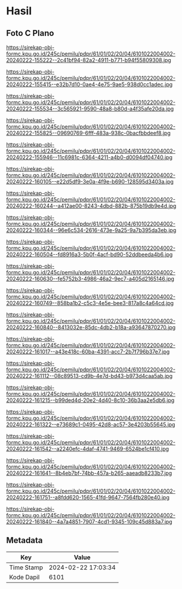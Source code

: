 # Hasil

## Foto C Plano

https://sirekap-obj-formc.kpu.go.id/245c/pemilu/pdpr/61/01/02/20/04/6101022004002-20240222-155222--2c41bf94-82a2-4911-b771-b94f55809308.jpg

https://sirekap-obj-formc.kpu.go.id/245c/pemilu/pdpr/61/01/02/20/04/6101022004002-20240222-155415--e32b7d10-0ae4-4e75-9ae5-938d0cc1adec.jpg

https://sirekap-obj-formc.kpu.go.id/245c/pemilu/pdpr/61/01/02/20/04/6101022004002-20240222-155534--3c565921-9590-48a8-b80d-a4f35afe20da.jpg

https://sirekap-obj-formc.kpu.go.id/245c/pemilu/pdpr/61/01/02/20/04/6101022004002-20240222-155825--09690769-6fff-483a-938c-0bacfbbdeef8.jpg

https://sirekap-obj-formc.kpu.go.id/245c/pemilu/pdpr/61/01/02/20/04/6101022004002-20240222-155946--11c6981c-6364-4211-a4b0-d0094df04740.jpg

https://sirekap-obj-formc.kpu.go.id/245c/pemilu/pdpr/61/01/02/20/04/6101022004002-20240222-160105--e22d5df9-3e0a-4f9e-b690-128595d3403a.jpg

https://sirekap-obj-formc.kpu.go.id/245c/pemilu/pdpr/61/01/02/20/04/6101022004002-20240222-160244--a412ae00-8243-4dbd-882b-875b19db9e4d.jpg

https://sirekap-obj-formc.kpu.go.id/245c/pemilu/pdpr/61/01/02/20/04/6101022004002-20240222-160344--96e6c534-2616-473e-9a25-9a7b395da3eb.jpg

https://sirekap-obj-formc.kpu.go.id/245c/pemilu/pdpr/61/01/02/20/04/6101022004002-20240222-160504--fd8916a3-5b0f-4acf-bd90-52ddbeeda4b6.jpg

https://sirekap-obj-formc.kpu.go.id/245c/pemilu/pdpr/61/01/02/20/04/6101022004002-20240222-160630--fe5752b3-4986-46a2-9ec7-a405d2165146.jpg

https://sirekap-obj-formc.kpu.go.id/245c/pemilu/pdpr/61/01/02/20/04/6101022004002-20240222-160749--858ba1b2-c5c3-4e5e-bee3-817a8c4a64cd.jpg

https://sirekap-obj-formc.kpu.go.id/245c/pemilu/pdpr/61/01/02/20/04/6101022004002-20240222-160840--8413032e-85dc-4db2-b18a-a93647870270.jpg

https://sirekap-obj-formc.kpu.go.id/245c/pemilu/pdpr/61/01/02/20/04/6101022004002-20240222-161017--a43e418c-60ba-4391-acc7-2b7f796b37e7.jpg

https://sirekap-obj-formc.kpu.go.id/245c/pemilu/pdpr/61/01/02/20/04/6101022004002-20240222-161112--08c89513-cd9b-4e7d-bd43-b973d4caa5ab.jpg

https://sirekap-obj-formc.kpu.go.id/245c/pemilu/pdpr/61/01/02/20/04/6101022004002-20240222-161215--b99ded4d-20e2-4d40-8c10-36b3aa2e5db6.jpg

https://sirekap-obj-formc.kpu.go.id/245c/pemilu/pdpr/61/01/02/20/04/6101022004002-20240222-161322--e73689c1-0495-42d8-ac57-3e4203b55645.jpg

https://sirekap-obj-formc.kpu.go.id/245c/pemilu/pdpr/61/01/02/20/04/6101022004002-20240222-161542--a2240efc-4daf-4741-9469-6524be1cf410.jpg

https://sirekap-obj-formc.kpu.go.id/245c/pemilu/pdpr/61/01/02/20/04/6101022004002-20240222-161641--8b4eb7bf-74bb-457a-b265-aaeadb8233b7.jpg

https://sirekap-obj-formc.kpu.go.id/245c/pemilu/pdpr/61/01/02/20/04/6101022004002-20240222-161751--a8fdd620-1565-41fd-9647-7564fb280e40.jpg

https://sirekap-obj-formc.kpu.go.id/245c/pemilu/pdpr/61/01/02/20/04/6101022004002-20240222-161840--4a7a4851-7907-4cd1-9345-109c45d883a7.jpg


## Metadata

| Key        | Value               |
| ---------- | ------------------- |
| Time Stamp | 2024-02-22 17:03:34 |
| Kode Dapil | 6101                |



